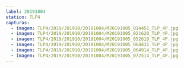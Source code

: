 ```yaml
---
label: 20191004
station: TLP4
capturas:
  - imagem: TLP4/2019/201910/20191004/M20191005_014451_TLP_4P.jpg
  - imagem: TLP4/2019/201910/20191004/M20191005_021620_TLP_4P.jpg
  - imagem: TLP4/2019/201910/20191004/M20191005_052619_TLP_4P.jpg
  - imagem: TLP4/2019/201910/20191004/M20191005_064431_TLP_4P.jpg
  - imagem: TLP4/2019/201910/20191004/M20191005_064914_TLP_4P.jpg
  - imagem: TLP4/2019/201910/20191004/M20191005_072514_TLP_4P.jpg
---
```

